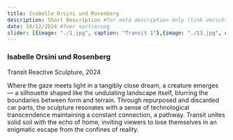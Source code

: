```yaml
---
title: Isabelle Orsini und Rosenberg 
description: Short Description #for meta description only (link verschicken etc. nicht auf der seite zu sehen)
date: 10/12/2024 #fuer sortierung
slider: [{image: "./1.jpg", caption: "Transit 1"},{image: "./13.jpg", caption: "Transit 2"},{image: "./15.jpg", caption: "Transit 3"}]
---
```


### Isabelle Orsini und Rosenberg
Transit
Reactive Sculpture, 2024 

Where the gaze meets light in a tangibly close dream, a creature emerges — a silhouette shaped like the undulating landscape itself, blurring the boundaries between form and terrain. Through repurposed and discarded car parts, the sculpture resonates with a sense of technological transcendence maintaining a constant connection, a pathway. 
Transit unites solid soil with the echo of home, inviting viewers to lose themselves in an enigmatic escape from the confines of reality. 